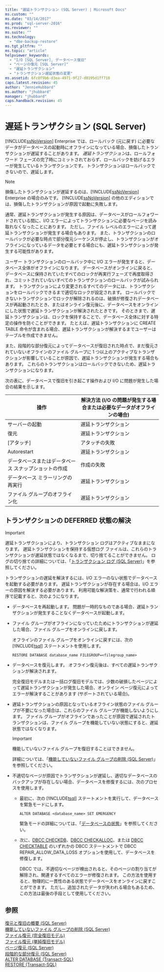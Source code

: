 ```yaml
---
title: "遅延トランザクション (SQL Server) | Microsoft Docs"
ms.custom: ""
ms.date: "03/14/2017"
ms.prod: "sql-server-2016"
ms.reviewer: ""
ms.suite: ""
ms.technology: 
  - "dbe-backup-restore"
ms.tgt_pltfrm: ""
ms.topic: "article"
helpviewer_keywords: 
  - "I/O [SQL Server], データベース復旧"
  - "ページの復元 [SQL Server]"
  - "遅延トランザクション"
  - "トランザクション遅延状態の変更"
ms.assetid: 6fc0f9b6-d3ea-4971-9f27-d0195d1ff718
caps.latest.revision: 45
author: "JennieHubbard"
ms.author: "jhubbard"
manager: "jhubbard"
caps.handback.revision: 45
---
```

# 遅延トランザクション (SQL Server)
  [!INCLUDE[ssNoVersion](../../includes/ssnoversion-md.md)] Enterprise では、ロールバック (元に戻す) に必要なデータがデータベースの起動時にオフラインになっている場合、損傷したトランザクションが遅延することがあります。 *遅延トランザクション*は、ロールフォワード フェーズの完了時にコミットされておらず、ロールバックを妨げるエラーが発生しているトランザクションです。 トランザクションはロールバックできないので、遅延します。  
  
> [!NOTE]  
>  損傷したトランザクションが遅延するのは、[!INCLUDE[ssNoVersion](../../includes/ssnoversion-md.md)] Enterprise の場合のみです。 [!INCLUDE[ssNoVersion](../../includes/ssnoversion-md.md)] の他のエディションでは、損傷したトランザクションが原因で起動に失敗します。  
  
 通常、遅延トランザクションが発生する原因は、データベースがロールフォワードされている間に、I/O エラーによってトランザクションに必要なページを読み取れなくなったことにあります。 ただし、ファイル レベルのエラーによって遅延トランザクションが発生する場合もあります。 また、トランザクションのロールバックが必要な時点で部分復元シーケンスが停止し、トランザクションがオフラインになっているデータを必要とする場合にも、遅延トランザクションが発生する可能性があります。  
  
 ユーザー トランザクションのロールバック中に I/O エラーが発生すると、データベース全体がオフラインになります。 データベースがオンラインに戻ると、データベースに保持されていたすべてのロックが再実行フェーズで再度取得され、コミットされていないすべてのトランザクションのロールバックが試みられます。 トランザクションにより変更されるすべてのデータには、トランザクションをロールバックできるまで適切なロックが設定されます。 ロールバックできないトランザクションでロックが解除されるのは、破損が修復されデータベースが再起動されたとき、またはオンライン復元後に、データベースをオンラインにした状態で遅延トランザクションが解決されたときです。 そのときまで、遅延トランザクションは、ロックを保持することで、データベース全体に対する特定の操作を防ぐことができます。 たとえば、遅延トランザクションに CREATE TABLE 命令が含まれる場合、遅延トランザクションが解決するまでユーザーはテーブルを作成できません。  
  
 また、段階的な部分復元によってデータベースが復旧された時点で、まだ復元されていないオフラインのファイル グループに 1 つ以上のアクティブなトランザクションが影響していることが原因で、遅延トランザクションが発生する場合もあります。 これらのトランザクションはロールバックできないため、遅延トランザクションになります。  
  
 次の表に、データベースで復旧を引き起こす操作および I/O に問題が発生した場合の結果を示します。  
  
|操作|解決方法 (I/O の問題が発生する場合または必要なデータがオフラインの場合)|  
|------------|-----------------------------------------------------------------------|  
|サーバーの起動|遅延トランザクション|  
|復元|遅延トランザクション|  
|[アタッチ]|アタッチの失敗|  
|Autorestart|遅延トランザクション|  
|データベースまたはデータベース スナップショットの作成|作成の失敗|  
|データベース ミラーリングの再実行|遅延トランザクション|  
|ファイル グループのオフライン化|遅延トランザクション|  
  
## トランザクションの DEFERRED 状態の解決  
  
> [!IMPORTANT]  
>  遅延トランザクションにより、トランザクション ログはアクティブなままになります。 遅延トランザクションを保持する仮想ログ ファイルは、これらのトランザクションが遅延状態ではなくなるまで、切り捨てることができません。 ログの切り捨ての詳細については、「[トランザクション ログ &#40;SQL Server&#41;](../../relational-databases/logs/the-transaction-log-sql-server.md)」を参照してください。  
  
 トランザクションの遅延を解決するには、I/O エラーのない状態でデータベースを起動する必要があります。 遅延トランザクションが存在する場合は、I/O エラーの原因を解決する必要があります。 利用可能な解決策を、通常で行われる順序で記載すると、次のようになります。  
  
-   データベースを再起動します。 問題が一時的なものである場合、遅延トランザクションが発生することなくデータベースが起動します。  
  
-   ファイル グループがオフラインになっていたためにトランザクションが遅延した場合、ファイル グループをオンラインに戻します。  
  
     オフラインのファイル グループをオンラインに戻すには、次の [!INCLUDE[tsql](../../includes/tsql-md.md)] ステートメントを使用します。  
  
    ```  
    RESTORE DATABASE database_name FILEGROUP=<filegroup_name>  
    ```  
  
-   データベースを復元します。 オフライン復元後は、すべての遅延トランザクションが解決されます。  
  
     完全復旧モデルまたは一括ログ復旧モデルでは、少数の破損したページによって遅延トランザクションが発生した場合、オンライン ページ復元によってエラーが解決することがあります (サポートされている場合)。  
  
-   遅延トランザクションの原因となっているオフライン状態のファイル グループが不要になった場合は、これらのファイル グループが機能しないようにします。 ファイル グループがオフラインであったことが原因で遅延されたトランザクションは、ファイル グループを機能していない状態にすると、遅延状態ではなくなります。  
  
    > [!IMPORTANT]  
    >  機能していないファイル グループを復旧することはできません。  
  
     詳細については、「[機能していないファイル グループの削除 &#40;SQL Server&#41;](../../relational-databases/backup-restore/remove-defunct-filegroups-sql-server.md)」を参照してください。  
  
-   不適切なページが原因でトランザクションが遅延し、適切なデータベースのバックアップが存在しない場合、データベースを修復するには、次のプロセスを使用します。  
  
    -   最初に、次の [!INCLUDE[tsql](../../includes/tsql-md.md)] ステートメントを実行して、データベースを緊急モードにします。  
  
        ```  
        ALTER DATABASE <database_name> SET EMERGENCY  
        ```  
  
         緊急モードの詳細については、「[データベースの状態](../../relational-databases/databases/database-states.md)」を参照してください。  
  
    -   次に、[DBCC CHECKDB](../../t-sql/database-console-commands/dbcc-checkdb-transact-sql.md)、[DBCC CHECKALLOC](../../t-sql/database-console-commands/dbcc-checkalloc-transact-sql.md)、または [DBCC CHECKTABLE](../../t-sql/database-console-commands/dbcc-checktable-transact-sql.md) のいずれかの DBCC ステートメントで DBCC REPAIR_ALLOW_DATA_LOSS オプションを使用して、データベースを修復します。  
  
         DBCC では、不適切なページが検出されると、そのページの割り当てが解除され、関連するすべてのエラーが修復されます。 この方法を使用すると、物理的に一貫性のある状態でデータベースをオンラインに戻すことができます。 ただし、追加されたデータが失われる場合もあるため、この方法は最後の手段として使用してください。  
  
## 参照  
 [復元と復旧の概要 &#40;SQL Server&#41;](../../relational-databases/backup-restore/restore-and-recovery-overview-sql-server.md)   
 [機能していないファイル グループの削除 &#40;SQL Server&#41;](../../relational-databases/backup-restore/remove-defunct-filegroups-sql-server.md)   
 [ファイル復元 &#40;完全復旧モデル&#41;](../../relational-databases/backup-restore/file-restores-full-recovery-model.md)   
 [ファイル復元 &#40;単純復旧モデル&#41;](../../relational-databases/backup-restore/file-restores-simple-recovery-model.md)   
 [ページ復元 &#40;SQL Server&#41;](../../relational-databases/backup-restore/restore-pages-sql-server.md)   
 [段階的な部分復元 &#40;SQL Server&#41;](../../relational-databases/backup-restore/piecemeal-restores-sql-server.md)   
 [ALTER DATABASE &#40;Transact-SQL&#41;](../../t-sql/statements/alter-database-transact-sql.md)   
 [RESTORE &#40;Transact-SQL&#41;](../Topic/RESTORE%20\(Transact-SQL\).md)  
  
  